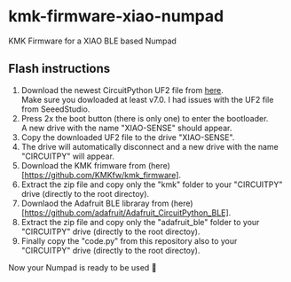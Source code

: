 # kmk-firmware-xiao-numpad
KMK Firmware for a XIAO BLE based Numpad

## Flash instructions

1. Download the newest CircuitPython UF2 file from [here](https://circuitpython.org/board/Seeed_XIAO_nRF52840_Sense/).  
   Make sure you dowloaded at least v7.0. I had issues with the UF2 file from SeeedStudio.
2. Press 2x the boot button (there is only one) to enter the bootloader.  
   A new drive with the name "XIAO-SENSE" should appear.
3. Copy the downloaded UF2 file to the drive "XIAO-SENSE".
4. The drive will automatically disconnect and a new drive with the name "CIRCUITPY" will appear.
5. Download the KMK frimware from (here)[https://github.com/KMKfw/kmk_firmware].
6. Extract the zip file and copy only the "kmk" folder to your "CIRCUITPY" drive (directly to the root directoy).
7. Downlaod the Adafruit BLE libraray from (here)[https://github.com/adafruit/Adafruit_CircuitPython_BLE].
8. Extract the zip file and copy only the "adafruit_ble" folder to your "CIRCUITPY" drive (directly to the root directoy).
9. Finally copy the "code.py" from this repository also to your "CIRCUITPY" drive (directly to the root directoy).

Now your Numpad is ready to be used :tada:

